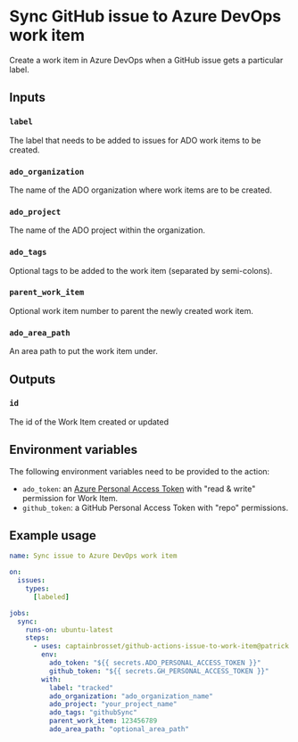 # Sync GitHub issue to Azure DevOps work item

Create a work item in Azure DevOps when a GitHub issue gets a particular label.

## Inputs

### `label`

The label that needs to be added to issues for ADO work items to be created.

### `ado_organization`

The name of the ADO organization where work items are to be created.

### `ado_project`

The name of the ADO project within the organization.

### `ado_tags`

Optional tags to be added to the work item (separated by semi-colons).

### `parent_work_item`

Optional work item number to parent the newly created work item.

### `ado_area_path`

An area path to put the work item under.

## Outputs

### `id`

The id of the Work Item created or updated

## Environment variables

The following environment variables need to be provided to the action:

* `ado_token`: an [Azure Personal Access Token](https://docs.microsoft.com/azure/devops/organizations/accounts/use-personal-access-tokens-to-authenticate) with "read & write" permission for Work Item.
* `github_token`: a GitHub Personal Access Token with "repo" permissions.

## Example usage

```yaml
name: Sync issue to Azure DevOps work item

on:
  issues:
    types:
      [labeled]

jobs:
  sync:
    runs-on: ubuntu-latest
    steps:
      - uses: captainbrosset/github-actions-issue-to-work-item@patrick
        env:
          ado_token: "${{ secrets.ADO_PERSONAL_ACCESS_TOKEN }}"
          github_token: "${{ secrets.GH_PERSONAL_ACCESS_TOKEN }}"
        with:
          label: "tracked"
          ado_organization: "ado_organization_name"
          ado_project: "your_project_name"
          ado_tags: "githubSync"
          parent_work_item: 123456789
          ado_area_path: "optional_area_path"
```
